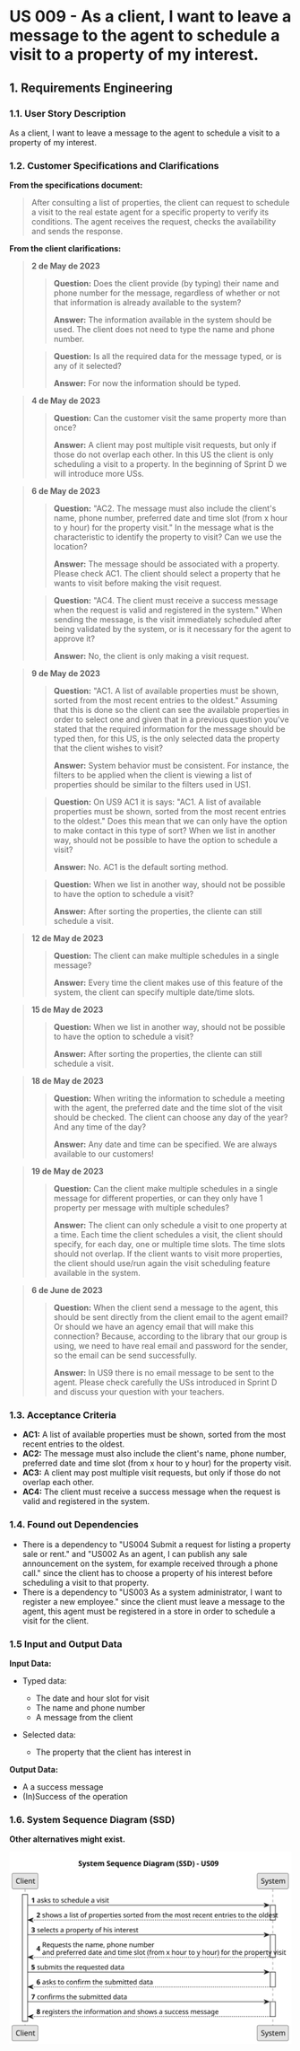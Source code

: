 # US 009 - As a client, I want to leave a message to the agent to schedule a visit to a property of my interest. 

## 1. Requirements Engineering


### 1.1. User Story Description


As a client, I want to leave a message to the agent to schedule a visit to a property of my interest.



### 1.2. Customer Specifications and Clarifications 


**From the specifications document:**

>	After consulting a list of properties, the client can request to schedule a visit to the real estate agent for a specific property to verify its conditions. The agent receives the request, checks the availability and sends the response.


**From the client clarifications:**

> **2 de May de 2023**
>
>> **Question:** Does the client provide (by typing) their name and phone number for the message, regardless of whether or not that information is already available to the system?
>>
>>  **Answer:** The information available in the system should be used. The client does not need to type the name and phone number.
>
>>**Question:** Is all the required data for the message typed, or is any of it selected?
>>
>> **Answer:** For now the information should be typed.


> **4 de May de 2023**
>
>>**Question:** Can the customer visit the same property more than once?
>>
>> **Answer:** A client may post multiple visit requests, but only if those do not overlap each other. In this US the client is only scheduling a visit to a property. In the beginning of Sprint D we will introduce more USs.


> **6 de May de 2023**
>
>> **Question:** "AC2. The message must also include the client's name, phone number, preferred date and time slot (from x hour to y hour) for the property visit." In the message what is the characteristic to identify the property to visit? Can we use the location? 
>>
>>  **Answer:** The message should be associated with a property. Please check AC1. The client should select a property that he wants to visit before making the visit request.
>
>> **Question:** "AC4. The client must receive a success message when the request is valid and registered in the system." When sending the message, is the visit immediately scheduled after being validated by the system, or is it necessary for the agent to approve it?
>>
>>  **Answer:** No, the client is only making a visit request.


> **9 de May de 2023**
>
>> **Question:** "AC1. A list of available properties must be shown, sorted from the most recent entries to the oldest." Assuming that this is done so the client can see the available properties in order to select one and given that in a previous question you've stated that the required information for the message should be typed then, for this US, is the only selected data the property that the client wishes to visit?
>>
>> **Answer:** System behavior must be consistent. For instance, the filters to be applied when the client is viewing a list of properties should be similar to the filters used in US1.
>
>> **Question:** On US9 AC1 it is says: "AC1. A list of available properties must be shown, sorted from the most recent entries to the oldest." Does this mean that we can only have the option to make contact in this type of sort? When we list in another way, should not be possible to have the option to schedule a visit?
>>
>> **Answer:** No. AC1 is the default sorting method.
>
>> **Question:** When we list in another way, should not be possible to have the option to schedule a visit?
>>
>> **Answer:** After sorting the properties, the cliente can still schedule a visit.

> **12 de May de 2023**
>
>> **Question:** The client can make multiple schedules in a single message?
>>
>>  **Answer:** Every time the client makes use of this feature of the system, the client can specify multiple date/time slots.

> **15 de May de 2023**
>
>> **Question:** When we list in another way, should not be possible to have the option to schedule a visit?
>>
>>  **Answer:** After sorting the properties, the cliente can still schedule a visit.

> **18 de May de 2023**
>
>>**Question:** When writing the information to schedule a meeting with the agent, the preferred date and the time slot of the visit should be checked. The client can choose any day of the year? And any time of the day?
>>
>> **Answer:** Any date and time can be specified. We are always available to our customers!

> **19 de May de 2023**
>
>> **Question:**  Can the client make multiple schedules in a single message for different properties, or can they only have 1 property per message with multiple schedules?
>>
>>  **Answer:** The client can only schedule a visit to one property at a time. Each time the client schedules a visit, the client should specify, for each day, one or multiple time slots. The time slots should not overlap. If the client wants to visit more properties, the client should use/run again the visit scheduling feature available in the system.

> **6 de June de 2023**
> 
>> **Question:** When the client send a message to the agent, this should be sent directly from the client email to the agent email? Or should we have an agency email that will make this connection? Because, according to the library that our group is using, we need to have real email and password for the sender, so the email can be send successfully.
> >
> >**Answer:** In US9 there is no email message to be sent to the agent. Please check carefully the USs introduced in Sprint D and discuss your question with your teachers.




### 1.3. Acceptance Criteria


* **AC1:** A list of available properties must be shown, sorted from the most recent entries to the oldest.
* **AC2:** The message must also include the client's name, phone number, preferred date and time slot (from x hour to y hour) for the property visit.
* **AC3:** A client may post multiple visit requests, but only if those do not overlap each other.
* **AC4:** The client must receive a success message when the request is valid and registered in the system.


### 1.4. Found out Dependencies


* There is a dependency to "US004 Submit a request for listing a property sale or rent." and "US002 As an agent, I can publish any sale announcement on the system, for example received through a phone call." since the client has to choose a property of his interest before scheduling a visit to that property.
* There is a dependency to "US003 As a system administrator, I want to register a new employee." since the client must leave a message to the agent, this agent must be registered in a store in order to schedule a visit for the client.


### 1.5 Input and Output Data


**Input Data:**

* Typed data:
	* The date and hour slot for visit
    * The name and phone number
    * A message from the client
	
* Selected data:
	* The property that the client has interest in


**Output Data:**

* A a success message
* (In)Success of the operation

### 1.6. System Sequence Diagram (SSD)

**Other alternatives might exist.**

![System Sequence Diagram - Alternative One](svg/us09-system-sequence-diagram.svg)

